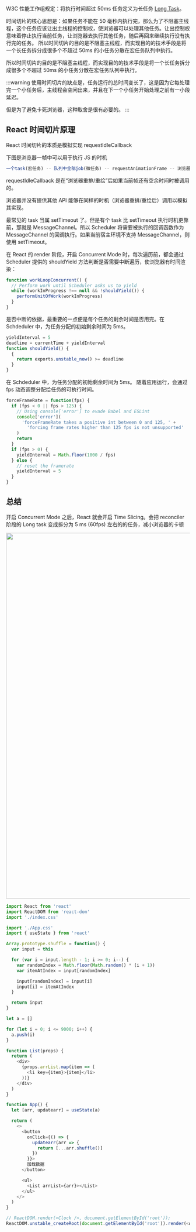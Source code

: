 W3C 性能工作组规定：将执行时间超过 50ms 任务定义为长任务 [Long Task](https://developer.mozilla.org/zh-CN/docs/Web/API/Long_Tasks_API)。

时间切片的核心思想是：如果任务不能在 50 毫秒内执行完，那么为了不阻塞主线程，这个任务应该让出主线程的控制权，使浏览器可以处理其他任务。让出控制权意味着停止执行当前任务，让浏览器去执行其他任务，随后再回来继续执行没有执行完的任务。
所以时间切片的目的是不阻塞主线程，而实现目的的技术手段是将一个长任务拆分成很多个不超过 50ms 的小任务分散在宏任务队列中执行。

所以时间切片的目的是不阻塞主线程，而实现目的的技术手段是将一个长任务拆分成很多个不超过 50ms 的小任务分散在宏任务队列中执行。

:::warning
使用时间切片的缺点是，任务运行的总时间变长了，这是因为它每处理完一个小任务后，主线程会空闲出来，并且在下一个小任务开始处理之前有一小段延迟。

但是为了避免卡死浏览器，这种取舍是很有必要的。
:::

## React 时间切片原理

React 时间切片的本质是模拟实现 requestIdleCallback

下图是浏览器一帧中可以用于执行 JS 的时机

```js
一个task(宏任务) -- 队列中全部job(微任务) -- requestAnimationFrame -- 浏览器重排/重绘 -- requestIdleCallback
```

requestIdleCallback 是在“浏览器重排/重绘”后如果当前帧还有空余时间时被调用的。

浏览器并没有提供其他 API 能够在同样的时机（浏览器重排/重绘后）调用以模拟其实现。

<!-- 唯一能精准控制调用时机的 API 是 requestAnimationFrame，他能让我们在“浏览器重排/重绘”之前执行 JS。
这也是为什么我们通常用这个 API 实现 JS 动画 —— 这是浏览器渲染前的最后时机，所以动画能快速被渲染。
所以，退而求其次，Scheduler 的时间切片功能是通过 task（宏任务）实现的。 -->

最常见的 task 当属 setTimeout 了。但是有个 task 比 setTimeout 执行时机更靠前，那就是 MessageChannel。所以 Scheduler 将需要被执行的回调函数作为 MessageChannel 的回调执行。如果当前宿主环境不支持 MessageChannel，则使用 setTimeout。

在 React 的 render 阶段，开启 Concurrent Mode 时，每次遍历前，都会通过 Scheduler 提供的 shouldYield 方法判断是否需要中断遍历，使浏览器有时间渲染：

```js
function workLoopConcurrent() {
  // Perform work until Scheduler asks us to yield
  while (workInProgress !== null && !shouldYield()) {
    performUnitOfWork(workInProgress)
  }
}
```

是否中断的依据，最重要的一点便是每个任务的剩余时间是否用完。在 Schdeduler 中，为任务分配的初始剩余时间为 5ms。

```js
yieldInterval = 5
deadline = currentTime + yieldInterval
function shouldYield() {
  {
    return exports.unstable_now() >= deadline
  }
}
```

在 Schdeduler 中，为任务分配的初始剩余时间为 5ms。
随着应用运行，会通过 fps 动态调整分配给任务的可执行时间。

```js
forceFrameRate = function(fps) {
  if (fps < 0 || fps > 125) {
    // Using console['error'] to evade Babel and ESLint
    console['error'](
      'forceFrameRate takes a positive int between 0 and 125, ' +
        'forcing frame rates higher than 125 fps is not unsupported'
    )
    return
  }
  if (fps > 0) {
    yieldInterval = Math.floor(1000 / fps)
  } else {
    // reset the framerate
    yieldInterval = 5
  }
}
```

## 总结

开启 Concurrent Mode 之后，React 就会开启 Time Slicing。会把 reconciler 阶段的 Long task 变成拆分为 5 ms (60fps) 左右的的任务，减小浏览器的卡顿

<img src="/img/question/timeslice.png" width="1000">

```js
import React from 'react'
import ReactDOM from 'react-dom'
import './index.css'

import './App.css'
import { useState } from 'react'

Array.prototype.shuffle = function() {
  var input = this

  for (var i = input.length - 1; i >= 0; i--) {
    var randomIndex = Math.floor(Math.random() * (i + 1))
    var itemAtIndex = input[randomIndex]

    input[randomIndex] = input[i]
    input[i] = itemAtIndex
  }

  return input
}

let a = []

for (let i = 0; i <= 9000; i++) {
  a.push(i)
}

function List(props) {
  return (
    <div>
      {props.arrList.map(item => (
        <li key={item}>{item}</li>
      ))}
    </div>
  )
}

function App() {
  let [arr, updatearr] = useState(a)

  return (
    <>
      <button
        onClick={() => {
          updatearr(arr => {
            return [...arr.shuffle()]
          })
        }}>
        加载数据
      </button>

      <ul>
        <List arrList={arr}></List>
      </ul>
    </>
  )
}

// ReactDOM.render(<Clock />, document.getElementById('root'));
ReactDOM.unstable_createRoot(document.getElementById('root')).render(<App />)
```

